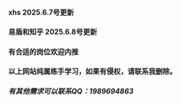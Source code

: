 >>>>>>> 
#### xhs 2025.6.7号更新
#### 易盾和知乎 2025.6.8号更新
#### 有合适的岗位欢迎内推
#### 以上网站纯属练手学习，如果有侵权，请联系我删除。
##### 有其他需求可以联系QQ：1989694863
>>>>>>> 

